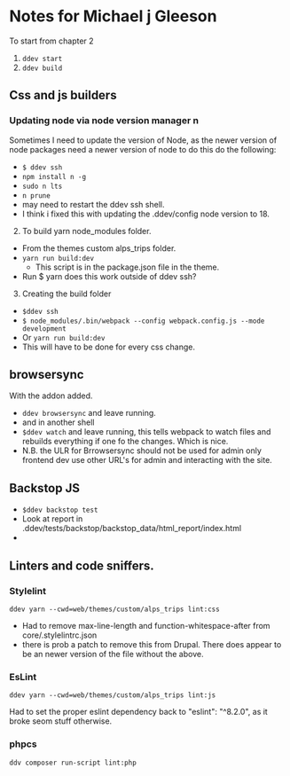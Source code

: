 # Notes for Michael j Gleeson

To start from chapter 2

1. `ddev start`
2. `ddev build`
## Css and js builders

### Updating node via node version manager n

Sometimes I need to update the version of Node, as the newer version of node packages need a newer version of node to do this do the following:

* `$ ddev ssh `
* `npm install n -g `
* `sudo n lts `
*  `n prune`
* may need to restart the ddev ssh shell.
* I think i fixed this with updating the .ddev/config node version to 18.

2. To build yarn node_modules folder.
 - From the themes custom alps_trips folder.
 - `yarn run build:dev`
   - This script is in the package.json file in the theme.
 - Run $ yarn does this work outside of ddev ssh?

3. Creating the build folder
* `$ddev ssh`
* `$ node_modules/.bin/webpack --config webpack.config.js --mode development`
* Or `yarn run build:dev`
* This will have to be done for every css change.

## browsersync
With the addon added.
* `ddev browsersync` and leave running.
* and in another shell
* `$ddev watch` and leave running, this tells webpack to watch files and rebuilds everything if one fo the changes. Which is nice.
* N.B. the ULR for Brrowsersync should not be used for admin only frontend dev use other URL's for admin and interacting with the site.

## Backstop JS
* `$ddev backstop test`
* Look at report in .ddev/tests/backstop/backstop_data/html_report/index.html
*

## Linters and code sniffers.

### Stylelint

```
ddev yarn --cwd=web/themes/custom/alps_trips lint:css
```

* Had to remove max-line-length and function-whitespace-after from core/.stylelintrc.json
* there is prob a patch to remove this from Drupal. There does appear to be an newer version of the file without the above.

### EsLint
```
ddev yarn --cwd=web/themes/custom/alps_trips lint:js
```
Had to set the proper eslint dependency back to  "eslint": "^8.2.0", as it broke seom stuff otherwise.


### phpcs

```
ddv composer run-script lint:php
```
